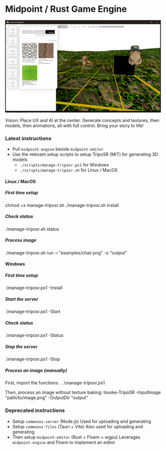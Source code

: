 # Midpoint / Rust Game Engine

![alt text](assets/image.png "Midpoint on Windows")

Vision: Place UX and AI at the center. Generate concepts and textures, then models, then animations, all with full control. Bring your story to life!

### Latest instructions
- Pull `midpoint-engine` beside `midpoint-editor`
- Use the relevant setup scripts to setup TripoSR (MIT) for generating 3D models
    - `./scripts/manage-triposr.ps1` for Windows
    - `./scripts/manage-triposr.sh` for Linux / MacOS

#### Linux / MacOS
##### First time setup
chmod +x manage-triposr.sh
./manage-triposr.sh install

##### Check status
./manage-triposr.sh status

##### Process image
./manage-triposr.sh run -i "examples/chair.png" -o "output"

#### Windows
##### First time setup
.\manage-triposr.ps1 -Install

##### Start the server
.\manage-triposr.ps1 -Start

##### Check status
.\manage-triposr.ps1 -Status

##### Stop the server
.\manage-triposr.ps1 -Stop

##### Process an image (manually)
First, import the functions:
. .\manage-triposr.ps1

Then, process an image without texture baking:
Invoke-TripoSR -InputImage "path/to/image.png" -OutputDir "output"

### Deprecated instructions

- Setup `commonos-server` (Node.js) Used for uploading and generating
- Setup `commonos-files` (Tauri + Vite) Also used for uploading and generating
- Then setup `midpoint-editor` (Rust + Floem + wgpu) Leverages `midpoint-engine` and Floem to implement an editor
